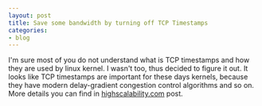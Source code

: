 ```yaml
---
layout: post
title: Save some bandwidth by turning off TCP Timestamps
categories:
- blog
---
```


I'm sure most of you do not understand what is TCP timestamps and how they are used by linux kernel. I wasn't too, thus decided to figure it out. It looks like TCP timestamps are important for these days kernels, because they have modern delay-gradient congestion control algorithms and so on. More details you can find in [highscalability.com](http://highscalability.com/blog/2015/10/14/save-some-bandwidth-by-turning-off-tcp-timestamps.html) post.
